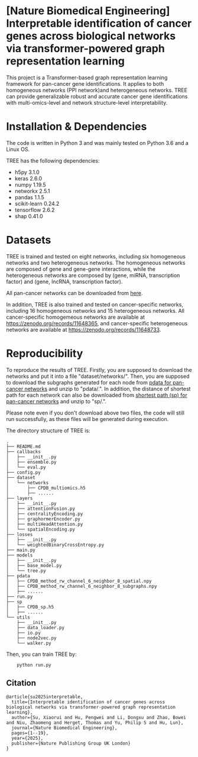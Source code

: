 # [Nature Biomedical Engineering] Interpretable identification of cancer genes across biological networks via transformer-powered graph representation learning
This project is a Transformer-based graph representation learning framework for pan-cancer gene identifications. It applies to both homogeneous networks (PPI network)and heterogeneous networks. TREE can provide generalizable robust and accurate cancer gene identifications with multi-omics-level and network structure-level interpretability. 

# Installation & Dependencies
The code is written in Python 3 and was mainly tested on Python 3.6 and a Linux OS. 

TREE has the following dependencies:
* h5py 3.1.0
* keras 2.6.0
* numpy 1.19.5
* networkx 2.5.1
* pandas 1.1.5
* scikit-learn 0.24.2
* tensorflow 2.6.2
* shap 0.41.0


# Datasets
TREE is trained and tested on eight networks, including six homogeneous networks and two heterogeneous networks. The homogeneous networks are composed of gene and gene-gene interactions, while the heterogeneous networks are composed by (gene, miRNA, transcription factor) and (gene, lncRNA, transcription factor).

All pan-cancer networks can be downloaded from [here](https://zenodo.org/records/11648891).

In addition, TREE is also trained and tested on cancer-specific networks, including 16 homogeneous networks and 15 heterogeneous networks. All cancer-specific homogemeous networks are available at https://zenodo.org/records/11648365, and cancer-specific heterogeneous networks are available at https://zenodo.org/records/11648733.

# Reproducibility
To reproduce the results of TREE. Firstly, you are supposed to download the networks and put it into a file "dataset/networks/". Then, you are supposed to download the subgraphs generated for each node from [pdata for pan-cancer networks](https://zenodo.org/records/15045885) and unzip to "pdata/.". In addition, the distance of shortest path for each network can also be downloaded from [shortest path (sp) for pan-cancer networks](https://zenodo.org/records/15045711) and unzip to "sp/.". 

Please note even if you don't download above two files, the code will still run successfully, as these files will be generated during execution.


The directory structure of TREE is:
```
.
├── README.md
├── callbacks
│   ├── __init__.py
│   ├── ensemble.py
│   └── eval.py
├── config.py
├── dataset
│   └── networks
│       ├── CPDB_multiomics.h5
│       ├── ......
├── layers
│   ├── __init__.py
│   ├── attentionFusion.py
│   ├── centralityEncoding.py
│   ├── graphormerEncoder.py
│   ├── multiHeadAttention.py
│   └── spatialEncoding.py
├── losses
│   ├── __init__.py
│   └── weightedBinaryCrossEntropy.py
├── main.py
├── models
│   ├── __init__.py
│   ├── base_model.py
│   └── tree.py
├── pdata
│   ├── CPDB_method_rw_channel_6_neighbor_8_spatial.npy
│   ├── CPDB_method_rw_channel_6_neighbor_8_subgraphs.npy
│   ├── ......
├── run.py
├── sp
│   ├── CPDB_sp.h5
│   ├── ......
└── utils
    ├── __init__.py
    ├── data_loader.py
    ├── io.py
    ├── node2vec.py
    └── walker.py

```
Then, you can train TREE by:
```
    python run.py
```
## Citation
```
@article{su2025interpretable,
  title={Interpretable identification of cancer genes across biological networks via transformer-powered graph representation learning},
  author={Su, Xiaorui and Hu, Pengwei and Li, Dongxu and Zhao, Bowei and Niu, Zhaomeng and Herget, Thomas and Yu, Philip S and Hu, Lun},
  journal={Nature Biomedical Engineering},
  pages={1--19},
  year={2025},
  publisher={Nature Publishing Group UK London}
}
```
